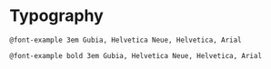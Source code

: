 # Typography

```
@font-example 3em Gubia, Helvetica Neue, Helvetica, Arial
```

```
@font-example bold 3em Gubia, Helvetica Neue, Helvetica, Arial
```
